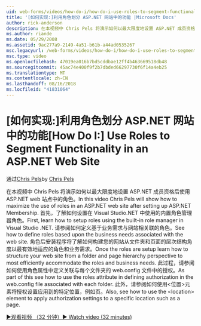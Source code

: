 ```yaml
---
uid: web-forms/videos/how-do-i/how-do-i-use-roles-to-segment-functionality-in-an-aspnet-web-site
title: '[如何实现:]利用角色划分 ASP.NET 网站中的功能 |Microsoft Docs'
author: rick-anderson
description: 在本视频中 Chris Pels 将演示如何以最大限度地设置 ASP.NET 成员资格后使用 ASP.NET web 站点中的角色。 首先，了解如何设置 rol...
ms.author: riande
ms.date: 05/29/2008
ms.assetid: 9ac277a9-2149-4a51-b61b-a44ad0535267
msc.legacyurl: /web-forms/videos/how-do-i/how-do-i-use-roles-to-segment-functionality-in-an-aspnet-web-site
msc.type: video
ms.openlocfilehash: 47019ea016b7bd5cddbae12ff4b463669518db48
ms.sourcegitcommit: 45ac74e400f9f2b7dbded66297730f6f14a4eb25
ms.translationtype: MT
ms.contentlocale: zh-CN
ms.lasthandoff: 08/16/2018
ms.locfileid: "41831064"
---
```

<a name="how-do-i-use-roles-to-segment-functionality-in-an-aspnet-web-site"></a><span data-ttu-id="04e1b-104">[如何实现:]利用角色划分 ASP.NET 网站中的功能</span><span class="sxs-lookup"><span data-stu-id="04e1b-104">[How Do I:] Use Roles to Segment Functionality in an ASP.NET Web Site</span></span>
====================
<span data-ttu-id="04e1b-105">通过[Chris Pels](https://twitter.com/chrispels)</span><span class="sxs-lookup"><span data-stu-id="04e1b-105">by [Chris Pels](https://twitter.com/chrispels)</span></span>

<span data-ttu-id="04e1b-106">在本视频中 Chris Pels 将演示如何以最大限度地设置 ASP.NET 成员资格后使用 ASP.NET web 站点中的角色。</span><span class="sxs-lookup"><span data-stu-id="04e1b-106">In this video Chris Pels will show how to maximize the use of roles in an ASP.NET web site after setting up ASP.NET Membership.</span></span> <span data-ttu-id="04e1b-107">首先，了解如何设置在 Visual Studio.NET 中使用的内置角色管理器角色。</span><span class="sxs-lookup"><span data-stu-id="04e1b-107">First, learn how to setup roles using the built-in role manager in Visual Studio .NET.</span></span> <span data-ttu-id="04e1b-108">请参阅如何定义基于业务需求与网站相关联的角色。</span><span class="sxs-lookup"><span data-stu-id="04e1b-108">See how to define roles based upon the business needs associated with the web site.</span></span> <span data-ttu-id="04e1b-109">角色后安装程序将了解如何构建您的网站从文件夹和页面的层次结构角度以最有效地适应的角色和业务需求。</span><span class="sxs-lookup"><span data-stu-id="04e1b-109">Once the roles are setup learn how to structure your web site from a folder and page hierarchy perspective to most efficiently accommodate the roles and business needs.</span></span> <span data-ttu-id="04e1b-110">此过程，请参阅如何使用角色属性中定义关联与每个文件夹的 web.config 文件中的授权。</span><span class="sxs-lookup"><span data-stu-id="04e1b-110">As part of this see how to use the roles attribute in defining authorization in the web.config file associated with each folder.</span></span> <span data-ttu-id="04e1b-111">此外，请参阅如何使用&lt;位置&gt;元素将授权设置应用到的特定位置，例如页。</span><span class="sxs-lookup"><span data-stu-id="04e1b-111">Also, see how to use the &lt;location&gt; element to apply authorization settings to a specific location such as a page.</span></span>

[<span data-ttu-id="04e1b-112">&#9654;观看视频 （32 分钟）</span><span class="sxs-lookup"><span data-stu-id="04e1b-112">&#9654; Watch video (32 minutes)</span></span>](https://channel9.msdn.com/Blogs/ASP-NET-Site-Videos/how-do-i-use-roles-to-segment-functionality-in-an-aspnet-web-site)
